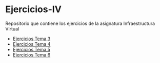 # Ejercicios-IV
Repositorio que contiene los ejercicios de la asignatura Infraestructura Virtual

- [Ejercicios Tema 3](ejercicios/tema3.md)
- [Ejercicios Tema 4](ejercicios/tema4.md)
- [Ejercicios Tema 5](ejercicios/tema5.md)
- [Ejercicios Tema 6](ejercicios/tema6.md)